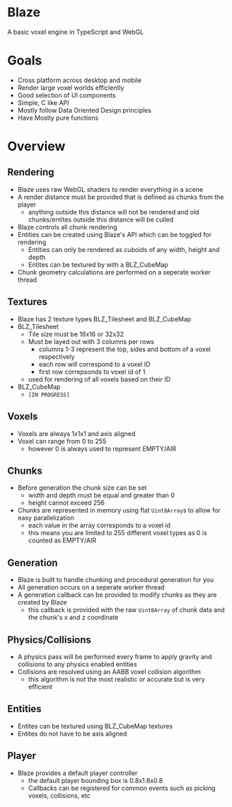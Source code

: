 # Blaze

A basic voxel engine in TypeScript and WebGL

# Goals

- Cross platform across desktop and mobile
- Render large voxel worlds efficiently
- Good selection of UI components
- Simple, C like API
- Mostly follow Data Oriented Design principles
- Have Mostly pure functions

# Overview

## Rendering

- Blaze uses raw WebGL shaders to render everything in a scene
- A render distance must be provided that is defined as chunks from the player
  - anything outside this distance will not be rendered and old chunks/entites outside this distance will be culled
- Blaze controls all chunk rendering
- Entities can be created using Blaze's API which can be toggled for rendering
  - Entities can only be rendered as cuboids of any width, height and depth
  - Entites can be textured by with a BLZ_CubeMap
- Chunk geometry calculations are performed on a seperate worker thread

## Textures

- Blaze has 2 texture types BLZ_Tilesheet and BLZ_CubeMap
- BLZ_Tilesheet
  - Tile size must be 16x16 or 32x32
  - Must be layed out with 3 columns per rows
    - columns 1-3 represent the top, sides and bottom of a voxel respectively
    - each row will correspond to a voxel ID
    - first row correpsonds to voxel id of 1
  - used for rendering of all voxels based on their ID
- BLZ_CubeMap
  - `[IN PROGRESS]`

## Voxels

- Voxels are always 1x1x1 and axis aligned
- Voxel can range from 0 to 255
  - however 0 is always used to represent EMPTY/AIR

## Chunks

- Before generation the chunk size can be set
  - width and depth must be equal and greater than 0
  - height cannot exceed 256
- Chunks are represented in memory using flat `Uint8Array`s to allow for easy parallelization
  - each value in the array corresponds to a voxel id
  - this means you are limited to 255 different voxel types as 0 is counted as EMPTY/AIR

## Generation

- Blaze is built to handle chunking and procedural generation for you
- All generation occurs on a seperate worker thread
- A generation callback can be provided to modify chunks as they are created by Blaze
  - this callback is provided with the raw `Uint8Array` of chunk data and the chunk's x and z coordinate

## Physics/Collisions

- A physics pass will be performed every frame to apply gravity and collisions to any physics enabled entities
- Collisions are resolved using an AABB voxel collision algorithm
  - this algorithm is not the most realistic or accurate but is very efficient

## Entities

- Entites can be textured using BLZ_CubeMap textures
- Entites do not have to be axis aligned

## Player

- Blaze provides a default player controller
  - the default player bounding box is 0.8x1.8x0.8
  - Callbacks can be registered for common events such as picking voxels, collisions, etc
